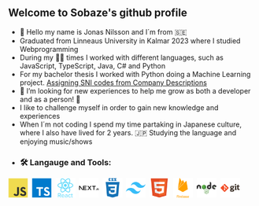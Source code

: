 
## Welcome to Sobaze's github profile
- 👋 Hello my name is Jonas Nilsson and I´m from 🇸🇪
- Graduated from Linneaus University in Kalmar 2023 where I studied Webprogramming
- During my 👨‍🎓 times I worked with different languages, such as JavaScript, TypeScript, Java, C# and Python
- For my bachelor thesis I worked with Python doing a Machine Learning project. [Assigning SNI codes from Company Descriptions](https://github.com/Sobaze/machine-learning-sni-code-from-company-description)
- 👀 I’m looking for new experiences to help me grow as both a developer and as a person! 🌱
- I like to challenge myself in order to gain new knowledge and experiences
- When I´m not coding I spend my time partaking in Japanese culture, where I also have lived for 2 years. 🇯🇵 Studying the language and enjoying music/shows
- ### 🛠️ Langauge and Tools: 

<div>
   <img src="https://github.com/devicons/devicon/blob/master/icons/javascript/javascript-original.svg" title="JavaScript" alt="JavaScript" width="40" height="40"/>&nbsp;
  <img src="https://github.com/devicons/devicon/blob/master/icons/typescript/typescript-original.svg" title="TypeScript" alt="TypeScript" width="40" height="40"/>&nbsp;
  <img src="https://github.com/devicons/devicon/blob/master/icons/react/react-original-wordmark.svg" title="React" alt="React" width="40" height="40"/>&nbsp;
  <img src="https://github.com/devicons/devicon/blob/master/icons/nextjs/nextjs-original-wordmark.svg" title="Nextjs" alt="Nextjs" width="40" height="40"/>&nbsp;
  <img src="https://github.com/devicons/devicon/blob/master/icons/css3/css3-plain-wordmark.svg"  title="CSS3" alt="CSS" width="40" height="40"/>&nbsp;
  <img src="https://github.com/devicons/devicon/blob/master/icons/tailwindcss/tailwindcss-plain.svg"  title="TailwindCSS" alt="TailwindCSS" width="40" height="40"/>&nbsp;
  <img src="https://github.com/devicons/devicon/blob/master/icons/html5/html5-original.svg" title="HTML5" alt="HTML" width="40" height="40"/>&nbsp;
  <img src="https://github.com/devicons/devicon/blob/master/icons/firebase/firebase-plain-wordmark.svg" title="Firebase" alt="Firebase" width="40" height="40"/>&nbsp;
  <img src="https://github.com/devicons/devicon/blob/master/icons/nodejs/nodejs-original-wordmark.svg" title="NodeJS" alt="NodeJS" width="40" height="40"/>&nbsp;
  <img src="https://github.com/devicons/devicon/blob/master/icons/git/git-original-wordmark.svg" title="Git" **alt="Git" width="40" height="40"/>
</div>

<!---
Sobaze/Sobaze is a ✨ special ✨ repository because its `README.md` (this file) appears on your GitHub profile.
You can click the Preview link to take a look at your changes.
--->

